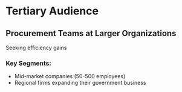 # Tertiary Audience

## Procurement Teams at Larger Organizations
Seeking efficiency gains

### Key Segments:
- Mid-market companies (50-500 employees)
- Regional firms expanding their government business